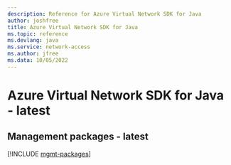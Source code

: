 ```yaml
---
description: Reference for Azure Virtual Network SDK for Java
author: joshfree
title: Azure Virtual Network SDK for Java
ms.topic: reference
ms.devlang: java
ms.service: network-access
ms.author: jfree
ms.data: 10/05/2022
---
```

# Azure Virtual Network SDK for Java - latest

## Management packages - latest
[!INCLUDE [mgmt-packages](virtual-network-mgmt-index.md)]